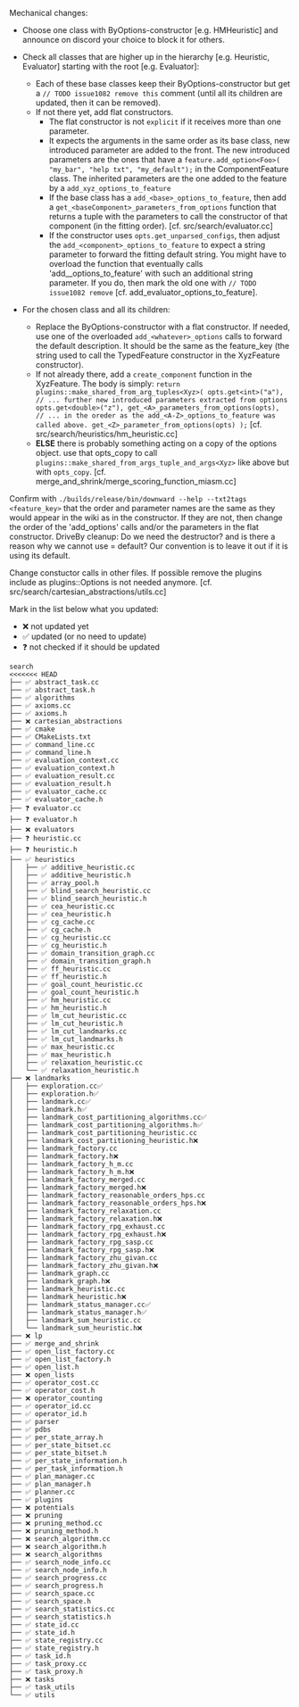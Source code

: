 Mechanical changes: <TODO issue1082 remove this file>

- Choose one class with ByOptions-constructor [e.g. HMHeuristic] and announce on discord your choice to block it for others.
- Check all classes that are higher up in the hierarchy [e.g. Heuristic, Evaluator] starting with the root [e.g. Evaluator]:

	- Each of these base classes keep their ByOptions-constructor but get a `// TODO issue1082 remove this` comment (until all its children are updated, then it can be removed).
    - If not there yet, add flat constructors.
      - The flat constructor is not `explicit` if it receives more than one parameter.
      - It expects the arguments in the same order as its base class, new introduced parameter are added to the front.
    The new introduced parameters are the ones that have a `feature.add_option<Foo>(
        "my_bar",
        "help txt",
        "my_default");` in the ComponentFeature class.
      The inherited parameters are the one added to the feature by a `add_xyz_options_to_feature`
      - If the base class has a `add_<base>_options_to_feature`, then add a `get_<baseComponent>_parameters_from_options` function that returns a tuple with the parameters to call the constructor of that component (in the fitting order). [cf. src/search/evaluator.cc]
      - If the constructor uses `opts.get_unparsed_configs`, then adjust the `add_<component>_options_to_feature` to expect a string parameter to forward the fitting default string. You might have to overload the function that eventually calls 'add_<baseComponent>_options_to_feature' with such an additional string parameter. If you do, then mark the old one with `// TODO issue1082 remove` [cf. add_evaluator_options_to_feature].


- For the chosen class and all its children:
  - Replace the ByOptions-constructor with a flat constructor.
If needed, use one of the overloaded `add_<whatever>_options` calls to forward the default description. It should be the same as the feature_key (the string used to call the TypedFeature constructor in the XyzFeature constructor).
  - If not already there, add a `create_component` function in the XyzFeature. The body is simply:
    `return plugins::make_shared_from_arg_tuples<Xyz>(
opts.get<int>("a"),
// ... further new introduced parameters extracted from options
opts.get<double>("z"),
get_<A>_parameters_from_options(opts),
// ... in the oreder as the add_<A-Z>_options_to_feature was called above.
get_<Z>_parameter_from_options(opts)
);`
[cf. src/search/heuristics/hm_heuristic.cc]
  - **ELSE** there is probably something acting on a copy of the options object.
  use that opts_copy to call `plugins::make_shared_from_args_tuple_and_args<Xyz>` like above but with `opts_copy`.
[cf. merge_and_shrink/merge_scoring_function_miasm.cc]


Confirm with `./builds/release/bin/downward --help --txt2tags <feature_key>` that the order and parameter names are the same as they would appear in the wiki as in the constructor. If they are not, then change the order of the 'add_options' calls and/or the parameters in the flat constructor.
DriveBy cleanup: Do we need the destructor? and is there a reason why we cannot use = default? Our convention is to leave it out if it is using its default.


Change constuctor calls in other files.
If possible remove the plugins include as plugins::Options is not needed anymore.
[cf. src/search/cartesian_abstractions/utils.cc]

Mark in the list below what you updated:

- ❌ not updated yet
- ✅ updated (or no need to update)
- ❓ not checked if it should be updated

```
search
<<<<<<< HEAD
├── ✅ abstract_task.cc
├── ✅ abstract_task.h
├── ✅ algorithms
├── ✅ axioms.cc
├── ✅ axioms.h
├── ❌ cartesian_abstractions
├── ✅ cmake
├── ✅ CMakeLists.txt
├── ✅ command_line.cc
├── ✅ command_line.h
├── ✅ evaluation_context.cc
├── ✅ evaluation_context.h
├── ✅ evaluation_result.cc
├── ✅ evaluation_result.h
├── ✅ evaluator_cache.cc
├── ✅ evaluator_cache.h
├── ❓ evaluator.cc
├── ❓ evaluator.h
├── ❌ evaluators
├── ❓ heuristic.cc
├── ❓ heuristic.h
├── ✅ heuristics
│   ├── ✅ additive_heuristic.cc
│   ├── ✅ additive_heuristic.h
│   ├── ✅ array_pool.h
│   ├── ✅ blind_search_heuristic.cc
│   ├── ✅ blind_search_heuristic.h
│   ├── ✅ cea_heuristic.cc
│   ├── ✅ cea_heuristic.h
│   ├── ✅ cg_cache.cc
│   ├── ✅ cg_cache.h
│   ├── ✅ cg_heuristic.cc
│   ├── ✅ cg_heuristic.h
│   ├── ✅ domain_transition_graph.cc
│   ├── ✅ domain_transition_graph.h
│   ├── ✅ ff_heuristic.cc
│   ├── ✅ ff_heuristic.h
│   ├── ✅ goal_count_heuristic.cc
│   ├── ✅ goal_count_heuristic.h
│   ├── ✅ hm_heuristic.cc
│   ├── ✅ hm_heuristic.h
│   ├── ✅ lm_cut_heuristic.cc
│   ├── ✅ lm_cut_heuristic.h
│   ├── ✅ lm_cut_landmarks.cc
│   ├── ✅ lm_cut_landmarks.h
│   ├── ✅ max_heuristic.cc
│   ├── ✅ max_heuristic.h
│   ├── ✅ relaxation_heuristic.cc
│   └── ✅ relaxation_heuristic.h
├── ❌ landmarks
│   ├── exploration.cc✅
│   ├── exploration.h✅
│   ├── landmark.cc✅
│   ├── landmark.h✅
│   ├── landmark_cost_partitioning_algorithms.cc✅
│   ├── landmark_cost_partitioning_algorithms.h✅
│   ├── landmark_cost_partitioning_heuristic.cc
│   ├── landmark_cost_partitioning_heuristic.h❌
│   ├── landmark_factory.cc
│   ├── landmark_factory.h❌
│   ├── landmark_factory_h_m.cc
│   ├── landmark_factory_h_m.h❌
│   ├── landmark_factory_merged.cc
│   ├── landmark_factory_merged.h❌
│   ├── landmark_factory_reasonable_orders_hps.cc
│   ├── landmark_factory_reasonable_orders_hps.h❌
│   ├── landmark_factory_relaxation.cc
│   ├── landmark_factory_relaxation.h❌
│   ├── landmark_factory_rpg_exhaust.cc
│   ├── landmark_factory_rpg_exhaust.h❌
│   ├── landmark_factory_rpg_sasp.cc
│   ├── landmark_factory_rpg_sasp.h❌
│   ├── landmark_factory_zhu_givan.cc
│   ├── landmark_factory_zhu_givan.h❌
│   ├── landmark_graph.cc
│   ├── landmark_graph.h❌
│   ├── landmark_heuristic.cc
│   ├── landmark_heuristic.h❌
│   ├── landmark_status_manager.cc✅
│   ├── landmark_status_manager.h✅
│   ├── landmark_sum_heuristic.cc
│   └── landmark_sum_heuristic.h❌
├── ❌ lp
├── ✅ merge_and_shrink
├── ✅ open_list_factory.cc
├── ✅ open_list_factory.h
├── ✅ open_list.h
├── ❌ open_lists
├── ✅ operator_cost.cc
├── ✅ operator_cost.h
├── ❌ operator_counting
├── ✅ operator_id.cc
├── ✅ operator_id.h
├── ✅ parser
├── ✅ pdbs
├── ✅ per_state_array.h
├── ✅ per_state_bitset.cc
├── ✅ per_state_bitset.h
├── ✅ per_state_information.h
├── ✅ per_task_information.h
├── ✅ plan_manager.cc
├── ✅ plan_manager.h
├── ✅ planner.cc
├── ✅ plugins
├── ❌ potentials
├── ❌ pruning
├── ❌ pruning_method.cc
├── ❌ pruning_method.h
├── ❌ search_algorithm.cc
├── ❌ search_algorithm.h
├── ❌ search_algorithms
├── ✅ search_node_info.cc
├── ✅ search_node_info.h
├── ✅ search_progress.cc
├── ✅ search_progress.h
├── ✅ search_space.cc
├── ✅ search_space.h
├── ✅ search_statistics.cc
├── ✅ search_statistics.h
├── ✅ state_id.cc
├── ✅ state_id.h
├── ✅ state_registry.cc
├── ✅ state_registry.h
├── ✅ task_id.h
├── ✅ task_proxy.cc
├── ✅ task_proxy.h
├── ❌ tasks
├── ✅ task_utils
└── ✅ utils


```

